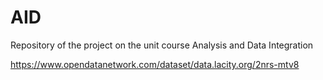 # AID
Repository of the project on the unit course Analysis and Data Integration


https://www.opendatanetwork.com/dataset/data.lacity.org/2nrs-mtv8
